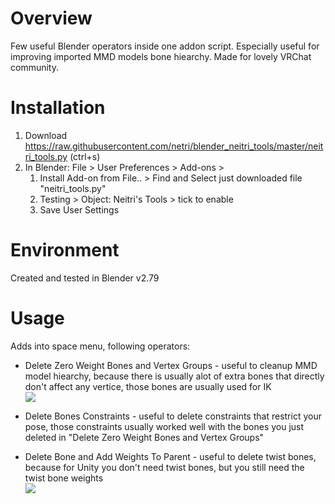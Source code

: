 # Overview
Few useful Blender operators inside one addon script. Especially useful for improving imported MMD models bone hiearchy. Made for lovely VRChat community.

# Installation
1) Download https://raw.githubusercontent.com/netri/blender_neitri_tools/master/neitri_tools.py (ctrl+s)
1) In Blender: File > User Preferences > Add-ons > 
    1) Install Add-on from File.. > Find and Select just downloaded file "neitri_tools.py"
    1) Testing > Object: Neitri's Tools > tick to enable
    1) Save User Settings

# Environment
Created and tested in Blender v2.79

# Usage
Adds into space menu, following operators:

* Delete Zero Weight Bones and Vertex Groups - useful to cleanup MMD model hiearchy, because there is usually alot of extra bones that directly don't affect any vertice, those bones are usually used for IK
<br> ![](https://i.imgur.com/x3KVvG3.gif)

* Delete Bones Constraints - useful to delete constraints that restrict your pose, those constraints usually worked well with the bones you just deleted in "Delete Zero Weight Bones and Vertex Groups"

* Delete Bone and Add Weights To Parent - useful to delete twist bones, because for Unity you don't need twist bones, but you still need the twist bone weights
<br> ![](https://i.imgur.com/Woddyu2.gif)

